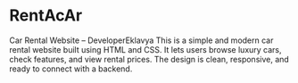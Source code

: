 # RentAcAr
 Car Rental Website – DeveloperEklavya This is a simple and modern car rental website built using HTML and CSS. It lets users browse luxury cars, check features, and view rental prices. The design is clean, responsive, and ready to connect with a backend.
